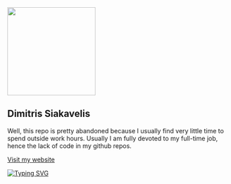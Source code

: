 
<img src="https://dimitris.siakavelis.gr/img/dimitris_siakavelis.jpg?v=1" width="200" height="200" />

<h2>Dimitris Siakavelis</h2>

Well, this repo is pretty abandoned because I usually find very little time to spend outside work hours.
Usually I am fully devoted to my full-time job, hence the lack of code in my github repos.

<a href="https://dimitris.siakavelis.gr">Visit my website</a>

[![Typing SVG](https://readme-typing-svg.herokuapp.com/?lines=Dimitris+Siakavelis;Developer)](https://git.io/typing-svg)
